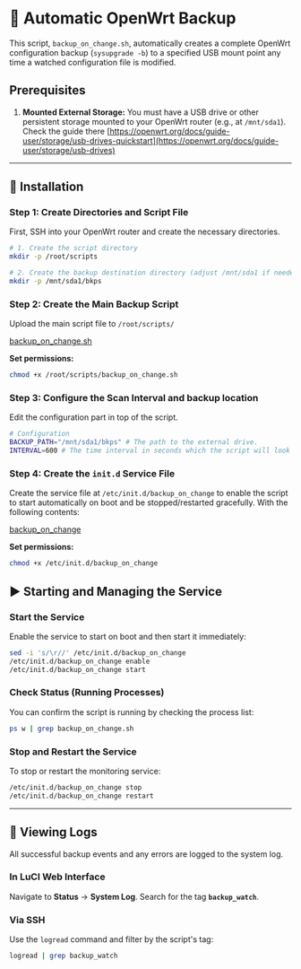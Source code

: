 

# 💾 Automatic OpenWrt Backup

This script, `backup_on_change.sh`, automatically creates a complete OpenWrt configuration backup (`sysupgrade -b`) to a specified USB mount point any time a watched configuration file is modified.

## Prerequisites

1.  **Mounted External Storage:** You must have a USB drive or other persistent storage mounted to your OpenWrt router (e.g., at `/mnt/sda1`).
      Check the guide there [https://openwrt.org/docs/guide-user/storage/usb-drives-quickstart](https://openwrt.org/docs/guide-user/storage/usb-drives)

-----

## 🚀 Installation

### Step 1: Create Directories and Script File

First, SSH into your OpenWrt router and create the necessary directories.

```bash
# 1. Create the script directory
mkdir -p /root/scripts

# 2. Create the backup destination directory (adjust /mnt/sda1 if needed)
mkdir -p /mnt/sda1/bkps
```

### Step 2: Create the Main Backup Script

Upload the main script file to `/root/scripts/`

[backup_on_change.sh](https://github.com/droidgren/openwrt/blob/main/scripts/autobackup/backup_on_change.sh)

**Set permissions:**

```bash
chmod +x /root/scripts/backup_on_change.sh
```

### Step 3: Configure the Scan Interval and backup location

Edit  the configuration part in top of the script.

```bash
# Configuration
BACKUP_PATH="/mnt/sda1/bkps" # The path to the external drive.
INTERVAL=600 # The time interval in seconds which the script will look for configuration changes (Default is every 10 minutes)
```

### Step 4: Create the `init.d` Service File

Create the service file at `/etc/init.d/backup_on_change` to enable the script to start automatically on boot and be stopped/restarted gracefully.
With the following contents:

[backup_on_change](https://github.com/droidgren/openwrt/blob/main/scripts/autobackup/backup_on_change)

**Set permissions:**

```bash
chmod +x /etc/init.d/backup_on_change
```

## ▶️ Starting and Managing the Service

### Start the Service

Enable the service to start on boot and then start it immediately:

```bash
sed -i 's/\r//' /etc/init.d/backup_on_change
/etc/init.d/backup_on_change enable
/etc/init.d/backup_on_change start
```

### Check Status (Running Processes)

You can confirm the script is running by checking the process list:

```bash
ps w | grep backup_on_change.sh
```

### Stop and Restart the Service

To stop or restart the monitoring service:

```bash
/etc/init.d/backup_on_change stop
/etc/init.d/backup_on_change restart
```

-----

## 🔎 Viewing Logs

All successful backup events and any errors are logged to the system log.

### In LuCI Web Interface

Navigate to **Status** $\rightarrow$ **System Log**. Search for the tag **`backup_watch`**.

### Via SSH

Use the `logread` command and filter by the script's tag:

```bash
logread | grep backup_watch
```
